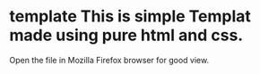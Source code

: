 # template  This is simple Templat made using pure html and css.
Open the file in Mozilla Firefox browser for good view. 
